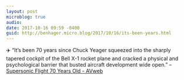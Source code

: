 ```yaml
---
layout: post
microblog: true
audio: 
date: 2017-10-16 09:59 -0400
guid: http://benhager.micro.blog/2017/10/16/its-been-years.html
---
```

✈️ “It’s been 70 years since Chuck Yeager squeezed into the sharply tapered cockpit of the Bell X-1 rocket plane and cracked a physical and psychological barrier that busted aircraft development wide open.” – [Supersonic Flight 70 Years Old - AVweb](https://www.avweb.com/avwebflash/news/Supersonic-Flight-70-Years-Old-229784-1.html)
